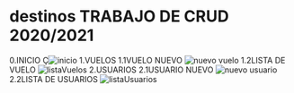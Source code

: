# destinos  TRABAJO DE CRUD 2020/2021
0.INICIO
Ç![inicio](https://user-images.githubusercontent.com/91873213/155420230-61faf76b-118c-4b19-a773-4b6a17a95828.png)
1.VUELOS
1.1VUELO NUEVO
![nuevo vuelo](https://user-images.githubusercontent.com/91873213/155420375-ba379865-663b-4701-9fe2-70c5126eb310.png)
1.2LISTA DE VUELO
![listaVuelos](https://user-images.githubusercontent.com/91873213/155420411-cb3a6e52-211f-4ca8-a631-5dd9c45582e9.png)
2.USUARIOS
2.1USUARIO NUEVO
![nuevo usuario](https://user-images.githubusercontent.com/91873213/155420468-d4db37e3-8627-45f9-864f-14d34b5ef3d0.png)
2.2LISTA DE USUARIOS
![listaUsuarios](https://user-images.githubusercontent.com/91873213/155420516-3cc2cc55-12a8-4498-a249-9a555f537087.png)
